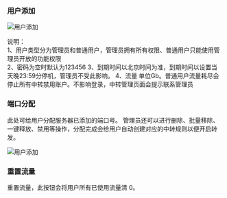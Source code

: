 ### 用户添加
![用户添加](https://github.com/noobcfy/wikis/blob/dev/Screenshots/user-add.png)  

说明：  
1、用户类型分为管理员和普通用户，管理员拥有所有权限、普通用户只能使用管理员开放的功能权限  
2、密码为空时默认为123456
3、到期时间以北京时间为准，到期时间以设置当天晚23:59分停机，管理员不受此影响。
4、流量 单位Gb。普通用户流量耗尽会停止所有中转禁用账户。不影响登录，中转管理页面会提示联系管理员


### 端口分配

此处可给用户分配服务器已添加的端口号。  管理员还可以进行删除、批量移除、一键释放、禁用等操作，分配完成会给用户自动创建对应的中转规则以便开启转发。

![用户添加](https://github.com/noobcfy/wikis/blob/dev/Screenshots/distribution.png) 


### 重置流量  

重置流量，此按钮会将用户所有已使用流量清 0。